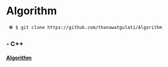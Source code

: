 # Algorithm
````
 ⚽️ $ git clone https://github.com/thanawatgulati/Algorithm
````
### - C++
#### [Algorithm](https://thanawatgulati.com)

